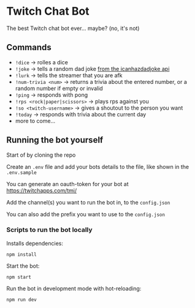 # Twitch Chat Bot

The best Twitch chat bot ever... maybe? (no, it's not)

## Commands 

- `!dice` -> rolles a dice
- `!joke` -> tells a random dad joke [from the icanhazdadjoke api](https://icanhazdadjoke.com/)
- `!lurk` -> tells the streamer that you are afk
- `!num-trivia <num>` -> returns a trivia about the entered number, or a random number if empty or invalid
- `!ping` -> responds with pong
- `!rps <rock|paper|scissors>` -> plays rps against you
- `!so <twitch-username>` -> gives a shoutout to the person you want
- `!today` -> responds with trivia about the current day
- more to come...

## Running the bot yourself

Start of by cloning the repo

Create an `.env` file and add your bots details to the file, like shown in the `.env.sample`

You can generate an oauth-token for your bot at https://twitchapps.com/tmi/

Add the channel(s) you want to run the bot in, to the `config.json`

You can also add the prefix you want to use to the `config.json`

### Scripts to run the bot locally

Installs dependencies:

```
npm install 
```

Start the bot:

```
npm start
```

Run the bot in development mode with hot-reloading:

```
npm run dev
```
